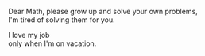 Dear Math, please grow up and solve your own problems, <br> I'm tired of solving them for you.

I love my job <br> only when I'm on vacation. 
